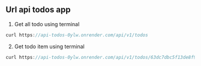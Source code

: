 ## Url api todos app

1. Get all todo using terminal

```js
curl https://api-todos-0ylw.onrender.com/api/v1/todos
```

2. Get todo item using terminal

```js
curl https://api-todos-0ylw.onrender.com/api/v1/todos/63dc7dbc5f13de8f94fee612
```
